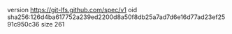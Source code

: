 version https://git-lfs.github.com/spec/v1
oid sha256:126d4ba617752a239ed2200d8a50f8db25a7ad7d6e16d77ad23ef2591c950c36
size 261
